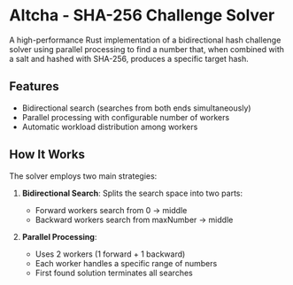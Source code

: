 # Altcha - SHA-256 Challenge Solver

A high-performance Rust implementation of a bidirectional hash challenge solver using parallel processing to find a number that, when combined with a salt and hashed with SHA-256, produces a specific target hash.

## Features

- Bidirectional search (searches from both ends simultaneously)
- Parallel processing with configurable number of workers
- Automatic workload distribution among workers

## How It Works

The solver employs two main strategies:

1. **Bidirectional Search**: Splits the search space into two parts:
    - Forward workers search from 0 → middle
    - Backward workers search from maxNumber → middle

2. **Parallel Processing**:
    - Uses 2 workers (1 forward + 1 backward)
    - Each worker handles a specific range of numbers
    - First found solution terminates all searches